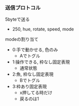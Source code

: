 
### 送信プロトコル

5byteで送る
- 250, hue, rotate, speed, mode 

modeの割り当て
- 0:手で動かせる, 色のみ
    - Aでトグル
- 1:操作できる, 枠なし固定表現
    - 通常状態
- 2:魚, 枠なし固定表現
    - Bでトグル
- 3:枠あり固定表現 
    - x押してる時だけ
    - 戻るのは1


